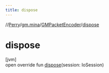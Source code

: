 ```yaml
---
title: dispose
---
```

//[Perry](../../../index.html)/[gm.mina](../index.html)/[GMPacketEncoder](index.html)/[dispose](dispose.html)



# dispose



[jvm]\
open override fun [dispose](dispose.html)(session: IoSession)




